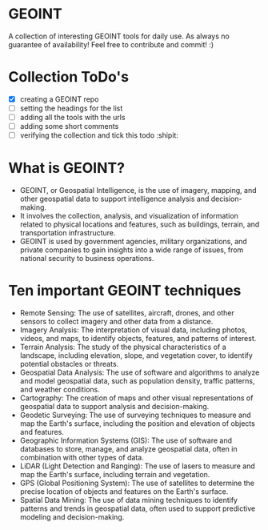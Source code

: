 # GEOINT
A collection of interesting GEOINT tools for daily use. As always no guarantee of availability! Feel free to contribute and commit! :)

# Collection ToDo's
- [x] creating a GEOINT repo
- [ ] setting the headings for the list
- [ ] adding all the tools with the urls
- [ ] adding some short comments
- [ ] verifying the collection and tick this todo :shipit:

# What is GEOINT?

- GEOINT, or Geospatial Intelligence, is the use of imagery, mapping, and other geospatial data to support intelligence analysis and decision-making. 
- It involves the collection, analysis, and visualization of information related to physical locations and features, such as buildings, terrain, and transportation infrastructure. 
- GEOINT is used by government agencies, military organizations, and private companies to gain insights into a wide range of issues, from national security to business operations.

# Ten important GEOINT techniques

- Remote Sensing: The use of satellites, aircraft, drones, and other sensors to collect imagery and other data from a distance.
- Imagery Analysis: The interpretation of visual data, including photos, videos, and maps, to identify objects, features, and patterns of interest.
- Terrain Analysis: The study of the physical characteristics of a landscape, including elevation, slope, and vegetation cover, to identify potential obstacles or threats.
- Geospatial Data Analysis: The use of software and algorithms to analyze and model geospatial data, such as population density, traffic patterns, and weather conditions.
- Cartography: The creation of maps and other visual representations of geospatial data to support analysis and decision-making.
- Geodetic Surveying: The use of surveying techniques to measure and map the Earth's surface, including the position and elevation of objects and features.
- Geographic Information Systems (GIS): The use of software and databases to store, manage, and analyze geospatial data, often in combination with other types of data.
- LiDAR (Light Detection and Ranging): The use of lasers to measure and map the Earth's surface, including terrain and vegetation.
- GPS (Global Positioning System): The use of satellites to determine the precise location of objects and features on the Earth's surface.
- Spatial Data Mining: The use of data mining techniques to identify patterns and trends in geospatial data, often used to support predictive modeling and decision-making.
